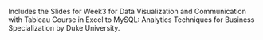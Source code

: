 Includes the Slides for Week3 for Data Visualization and Communication with Tableau Course in Excel to MySQL: Analytics Techniques for Business Specialization by Duke University.
